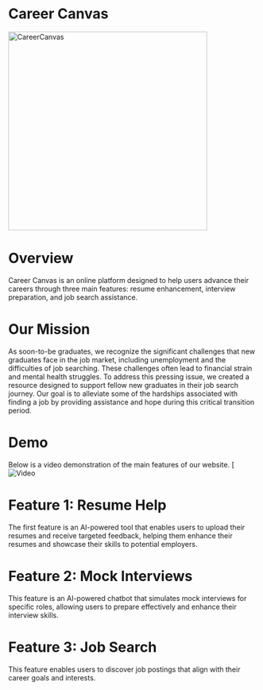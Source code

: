 
# Career Canvas
<img src="https://github.com/shriyanadavi/Career-Canvas/assets/37775583/b208dd2f-6098-41de-a489-2e556d78d83e" alt="CareerCanvas" width="400">


# Overview 
Career Canvas is an online platform designed to help users advance their careers through three main features: resume enhancement, interview preparation, and job search assistance.

# Our Mission 
As soon-to-be graduates, we recognize the significant challenges that new graduates face in the job market, including unemployment and the difficulties of job searching. These challenges often lead to financial strain and mental health struggles. To address this pressing issue, we created a resource designed to support fellow new graduates in their job search journey. Our goal is to alleviate some of the hardships associated with finding a job by providing assistance and hope during this critical transition period.

# Demo 
Below is a video demonstration of the main features of our website. 
[![Video](https://github.com/shriyanadavi/Career-Canvas/assets/37775583/fb3fc3c4-73a4-4803-9b00-783b14cd3399)

# Feature 1: Resume Help
The first feature is an AI-powered tool that enables users to upload their resumes and receive targeted feedback, helping them enhance their resumes and showcase their skills to potential employers.

# Feature 2: Mock Interviews
This feature is an AI-powered chatbot that simulates mock interviews for specific roles, allowing users to prepare effectively and enhance their interview skills.

# Feature 3: Job Search
This feature enables users to discover job postings that align with their career goals and interests.
